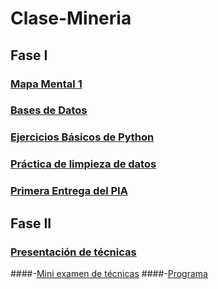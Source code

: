# Clase-Mineria
## Fase I
### [Mapa Mental 1](MapaMental_1_1728777.pdf)
### [Bases de Datos](Ej1_BasesDatos_Equipo_2.pdf)
### [Ejercicios Básicos de Python](Ej_Python_1728777.ipynb)
### [Práctica de limpieza de datos](Ej_Limpieza_Equipo2.ipynb)
### [Primera Entrega del PIA](https://github.com/arelitolentino/Mineria-de-datos/blob/main/Avance1_PIA_Equipo2.ipynb)
## Fase II
### [Presentación de técnicas](https://github.com/LeslieSosa/Mineria-de-Datos-003/blob/main/Presentaci%C3%B3n_Patrones%20Secuenciales_2%20.pdf)
####-[Mini examen de técnicas](https://github.com/arelitolentino/Mineria-de-datos/blob/main/Calificaci%C3%B3n_Patrones-secuenciales_Equipo2.pdf)
####-[Programa]()
